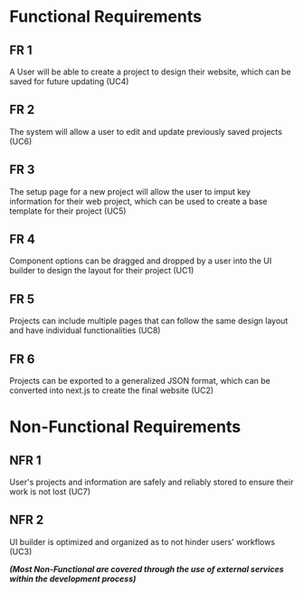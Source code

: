 # Functional Requirements
## FR 1
A User will be able to create a project to design their website, which can be saved for future updating (UC4)

## FR 2
The system will allow a user to edit and update previously saved projects (UC6)

## FR 3
The setup page for a new project will allow the user to imput key information for their web project, which can be used to create a base template for their project (UC5)

## FR 4
Component options can be dragged and dropped by a user into the UI builder to design the layout for their project (UC1)

## FR 5
Projects can include multiple pages that can follow the same design layout and have individual functionalities (UC8)

## FR 6
Projects can be exported to a generalized JSON format, which can be converted into next.js to create the final website (UC2)

# Non-Functional Requirements

## NFR 1
User's projects and information are safely and reliably stored to ensure their work is not lost (UC7)

## NFR 2
UI builder is optimized and organized as to not hinder users' workflows (UC3)

***(Most Non-Functional are covered through the use of external services within the development process)***
